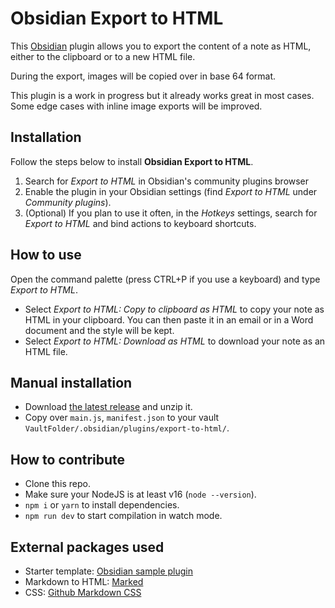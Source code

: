 # Obsidian Export to HTML
This [Obsidian](https://obsidian.md) plugin allows you to export the content of a note as HTML, either to the clipboard or to a new HTML file.

During the export, images will be copied over in base 64 format.

This plugin is a work in progress but it already works great in most cases. Some edge cases with inline image exports will be improved.

## Installation
Follow the steps below to install **Obsidian Export to HTML**.

1. Search for *Export to HTML* in Obsidian's community plugins browser
2. Enable the plugin in your Obsidian settings (find *Export to HTML* under *Community plugins*).
3. (Optional) If you plan to use it often, in the *Hotkeys* settings, search for *Export to HTML* and bind actions to keyboard shortcuts.

## How to use
Open the command palette (press <key>CTRL+P</key> if you use a keyboard) and type *Export to HTML*.

- Select *Export to HTML: Copy to clipboard as HTML* to copy your note as HTML in your clipboard. You can then paste it in an email or in a Word document and the style will be kept.
- Select *Export to HTML: Download as HTML* to download your note as an HTML file.

## Manual installation
- Download [the latest release](https://github.com/kalvn/obsidian-export-to-html/releases) and unzip it.
- Copy over `main.js`, `manifest.json` to your vault `VaultFolder/.obsidian/plugins/export-to-html/`.

## How to contribute
- Clone this repo.
- Make sure your NodeJS is at least v16 (`node --version`).
- `npm i` or `yarn` to install dependencies.
- `npm run dev` to start compilation in watch mode.

## External packages used
- Starter template: [Obsidian sample plugin](https://github.com/obsidianmd/obsidian-sample-plugin)
- Markdown to HTML: [Marked](https://github.com/markedjs/marked)
- CSS: [Github Markdown CSS](https://github.com/sindresorhus/github-markdown-css)
